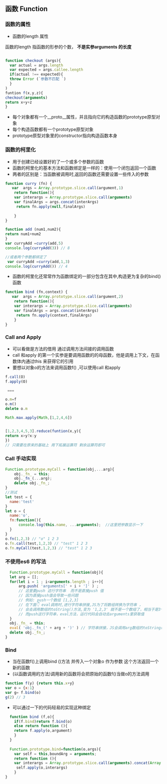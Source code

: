  ##  函数 Function 
  
  ### 函数的属性
  
 + 函数的length 属性
  
  函数的length 指函数的形参的个数， **不是实参arguments 的长度**
   
   ```js 
   
   function checkout (args){
     var actual = args.length
     var expected = args.callee.length 
     if(actual !== expected){
     throw Error (`参数不匹配 `)
     }
   )
   funtion f(x,y,z){
   checkout(arguments)
   return x+y+z
   }

   ```
   
   + 每个对象都有一个__proto__属性，并且指向它的构造函数的prototype原型对象
   + 每个构造函数都有一个prototype原型对象
   + prototype原型对象里的constructor指向构造函数本身
   
   ### 函数的柯里化
   
  + 用于创建已经设置好的了一个或多个参数的函数
  + 函数的柯里化的基本方法和函数绑定是一样的：使用一个闭包返回一个函数
  + 两者的区别是：当函数被调用时,返回的函数还需要设置一些传入的参数
  
  
 ``` js
 function curry (fn) {
    var  args = Array.prototype.slice.call(argument,1)
     return function(){
     var interargs = Array.prototype.slice.call(arguments)
     var finalArgs = args.concat(interArgs)
      return fn.apply(null,finalArgs)
        
     }
 }
 
 function add (num1,num2){
 return num1+num2
 }
 var curryAdd =curry(add,5)
 console.log(curryAdd(3)) // 8
 
 //或者两个参数都绑定了
  var curryAdd =curry(add,1,3)
 console.log(curryAdd()) // 4
 
 ```
 + 函数的柯里化还常常作为函数绑定的一部分包含在其中,构造更为复杂的bind() 函数
 
 ```js  
function bind (fn,context) {
    var  args = Array.prototype.slice.call(argument,2)
     return function(){
     var interargs = Array.prototype.slice.call(arguments)
     var finalArgs = args.concat(interArgs)
      return fn.apply(context,finalArgs)
     }
 }
 
 ```
  
   
   
   ### Call and Apply
   
   + 可以看做是方法的借用 通过调用方法间接的调用函数
   + call 和apply 的第一个实参是要调用函数的的母函数，他是调用上下文，在函数体内通过this 来获得它的引用
   + 要想以对象o的方法来调用函数f() ,可以使用call 和apply
   
  ```js
  f.call(O)
  f.apply(O)

   === 

  o.m=f
  o.m()
  delete o.m

  Math.max.apply(Math,[1,2,4,6])


  [1,2,3,4,5,3].reduce(funtion(x,y){
  return x>y?x:y
  })
  // 只需要在原来的基础上 用下拓展运算符 剩余运算符即可
  ```

 ### Call 手动实现
```js
Function.prototype.myCall = function(obj,...arg){
    obj._fn_ = this;
    obj._fn_(...arg);
    delete obj._fn_;
}
//测试
let test = {
  name:'test'
}
let o = {
  name:'o',
  fn:function(){
      console.log(this.name, ...arguments);  //这里把参数显示一下
  }
}
o.fn(1,2,3) // "o" 1 2 3
o.fn.call(test,1,2,3) // "test" 1 2 3
o.fn.myCall(test,1,2,3) // "test" 1 2 3
  ```
  
  
  ###  不使用es6 的写法   

```js 
  Function.prototype.myCall = function(obj){
  let arg = [];
  for(let i = 1 ; i<arguments.length ; i++){
      arg.push( 'arguments[' + i + ']' ) ;
      // 这里要push 这行字符串  而不是直接push 值
      // 因为直接push值会导致一些问题
      // 例如: push一个数组 [1,2,3]
      // 在下面👇 eval调用时,进行字符串拼接,JS为了将数组转换为字符串 ，
      // 会去调用数组的toString()方法,变为 '1,2,3' 就不是一个数组了，相当于是3个参数.
      // 而push这行字符串，eval方法，运行代码会自动去arguments里获取值
  }
  obj._fn_ = this;
  eval( 'obj._fn_(' + arg + ')' ) // 字符串拼接，JS会调用arg数组的toString()方法，这样就传入了所有参数
  delete obj._fn_;
}

```
 
### Bind

+ 当在函数f()上调用bind ()方法 并传入一个对象o 作为参数 这个方法返回一个新的函数
+ (以函数调用的方法)调用新的函数将会把原始的函数f()当做o的方法调用 
```js
function f(y) {return this.x+y}
var o = {x:1}
var g= f.bind(o)
g(2) // 3
```

 
+ 可以通过一下的代码轻易的实现这种绑定
```js 
  function bind (f,o){
    if(f.bind)return f.bind(o)
    else return function (){
    return f.apply(o,argument)
    }
  }
  
  Function.prototype.bind=function(o,args){
    var self = this,boundArg = arguments; 
    return function (){
    var interargs = Array.prototype.slice.call(arguments).concat(Array.prototype.slice.call(boundArg))
     self.apply(o,interargs)
    }
}
```
  

  
      
 
